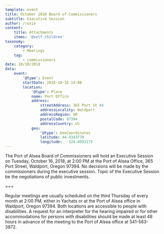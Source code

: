 ```yaml
---
template: event
title: October 2018 Board of Commissioners
subtitle: Executive Session
author: /roxie
content:
    title: Attachments
    items: '@self.children'
taxonomy:
    category: 
        - Meetings
    tag: 
        - commissioners
date: 10/10/2018
data:
    event:
        '@type': Event
        startDate: 2018-10-16 14:00
        location:
            '@type': Place
            name: Port Office
            address:
                streetAddress: 365 Port St #A
                addressLocality: Waldport
                addressRegion: OR
                postalCode: 97394
                addressCountry: US
            geo:
                '@type': GeoCoordinates
                latitude: 44.4343779
                longitude:  -124.0593175 
---
```



The Port of Alsea Board of Commissioners will hold an Executive Session on Tuesday, October 16, 2018, at 2:00 PM at the Port of Alsea Office, 365 Port Street, Waldport, Oregon 97394.  No decisions will be made by the commissioners during the executive session. Topic of the Executive Session be the negotiations of public investments.


===

Regular meetings are usually scheduled on the third Thursday of every month at 2:00 PM, either in Yachats or at the Port of Alsea office in Waldport, Oregon 97394.   Both locations are accessible to people with disabilities. A request for an interpreter for the hearing impaired or for other accommodations for persons with disabilities should be made at least 48 hours in advance of the meeting to the Port of Alsea office at 541-563-3872.
